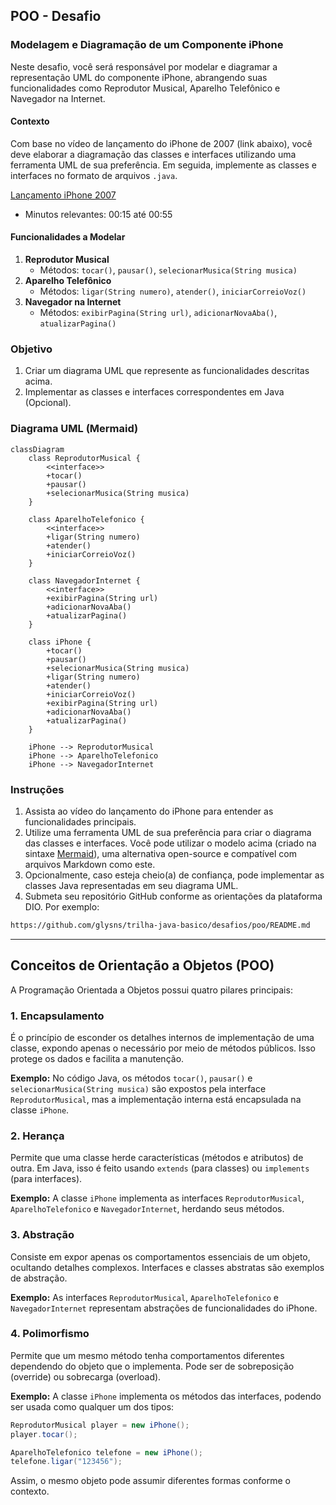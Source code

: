 ## POO - Desafio

### Modelagem e Diagramação de um Componente iPhone

Neste desafio, você será responsável por modelar e diagramar a representação UML do componente iPhone, abrangendo suas funcionalidades como Reprodutor Musical, Aparelho Telefônico e Navegador na Internet.

#### Contexto
Com base no vídeo de lançamento do iPhone de 2007 (link abaixo), você deve elaborar a diagramação das classes e interfaces utilizando uma ferramenta UML de sua preferência. Em seguida, implemente as classes e interfaces no formato de arquivos `.java`.

[Lançamento iPhone 2007](https://www.youtube.com/watch?v=9ou608QQRq8)
- Minutos relevantes: 00:15 até 00:55

#### Funcionalidades a Modelar
1. **Reprodutor Musical**
   - Métodos: `tocar()`, `pausar()`, `selecionarMusica(String musica)`
2. **Aparelho Telefônico**
   - Métodos: `ligar(String numero)`, `atender()`, `iniciarCorreioVoz()`
3. **Navegador na Internet**
   - Métodos: `exibirPagina(String url)`, `adicionarNovaAba()`, `atualizarPagina()`

### Objetivo
1. Criar um diagrama UML que represente as funcionalidades descritas acima.
2. Implementar as classes e interfaces correspondentes em Java (Opcional).

### Diagrama UML (Mermaid)
```mermaid
classDiagram
    class ReprodutorMusical {
        <<interface>>
        +tocar()
        +pausar()
        +selecionarMusica(String musica)
    }

    class AparelhoTelefonico {
        <<interface>>
        +ligar(String numero)
        +atender()
        +iniciarCorreioVoz()
    }

    class NavegadorInternet {
        <<interface>>
        +exibirPagina(String url)
        +adicionarNovaAba()
        +atualizarPagina()
    }

    class iPhone {
        +tocar()
        +pausar()
        +selecionarMusica(String musica)
        +ligar(String numero)
        +atender()
        +iniciarCorreioVoz()
        +exibirPagina(String url)
        +adicionarNovaAba()
        +atualizarPagina()
    }

    iPhone --> ReprodutorMusical
    iPhone --> AparelhoTelefonico
    iPhone --> NavegadorInternet
```

### Instruções
1. Assista ao vídeo do lançamento do iPhone para entender as funcionalidades principais.
2. Utilize uma ferramenta UML de sua preferência para criar o diagrama das classes e interfaces. Você pode utilizar o modelo acima (criado na sintaxe [Mermaid](https://mermaid.js.org/)), uma alternativa open-source e compatível com arquivos Markdown como este.
3. Opcionalmente, caso esteja cheio(a) de confiança, pode implementar as classes Java representadas em seu diagrama UML.
4. Submeta seu repositório GitHub conforme as orientações da plataforma DIO. Por exemplo:

```bash
https://github.com/glysns/trilha-java-basico/desafios/poo/README.md
```

---

## Conceitos de Orientação a Objetos (POO)

A Programação Orientada a Objetos possui quatro pilares principais:

### 1. Encapsulamento

É o princípio de esconder os detalhes internos de implementação de uma classe, expondo apenas o necessário por meio de métodos públicos. Isso protege os dados e facilita a manutenção.

**Exemplo:**
No código Java, os métodos `tocar()`, `pausar()` e `selecionarMusica(String musica)` são expostos pela interface `ReprodutorMusical`, mas a implementação interna está encapsulada na classe `iPhone`.

### 2. Herança

Permite que uma classe herde características (métodos e atributos) de outra. Em Java, isso é feito usando `extends` (para classes) ou `implements` (para interfaces).

**Exemplo:**
A classe `iPhone` implementa as interfaces `ReprodutorMusical`, `AparelhoTelefonico` e `NavegadorInternet`, herdando seus métodos.

### 3. Abstração

Consiste em expor apenas os comportamentos essenciais de um objeto, ocultando detalhes complexos. Interfaces e classes abstratas são exemplos de abstração.

**Exemplo:**
As interfaces `ReprodutorMusical`, `AparelhoTelefonico` e `NavegadorInternet` representam abstrações de funcionalidades do iPhone.

### 4. Polimorfismo

Permite que um mesmo método tenha comportamentos diferentes dependendo do objeto que o implementa. Pode ser de sobreposição (override) ou sobrecarga (overload).

**Exemplo:**
A classe `iPhone` implementa os métodos das interfaces, podendo ser usada como qualquer um dos tipos:

```java
ReprodutorMusical player = new iPhone();
player.tocar();

AparelhoTelefonico telefone = new iPhone();
telefone.ligar("123456");
```

Assim, o mesmo objeto pode assumir diferentes formas conforme o contexto.